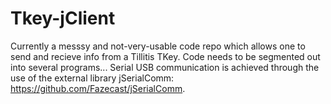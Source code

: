 # Tkey-jClient
Currently a messsy and not-very-usable code repo which allows one to send and recieve info from a Tillitis TKey. Code needs to be segmented out into several programs... 
Serial USB communication is achieved through the use of the external library jSerialComm: https://github.com/Fazecast/jSerialComm.
